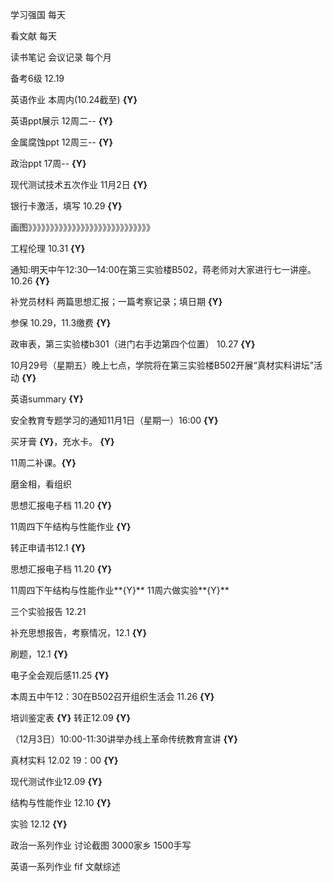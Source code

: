 学习强国  每天

看文献 每天

读书笔记 会议记录 每个月

备考6级 12.19

英语作业  本周内(10.24截至) **{Y}**

英语ppt展示 12周二-- **{Y}**

金属腐蚀ppt 12周三-- **{Y}**

政治ppt 17周-- **{Y}**

现代测试技术五次作业  11月2日 **{Y}**

银行卡激活，填写 10.29 **{Y}**

画图》》》》》》》》》》》》》》》》》》》》》》》》》》》》

工程伦理  10.31 **{Y}**

通知:明天中午12:30—14:00在第三实验楼B502，蒋老师对大家进行七一讲座。10.26 **{Y}**

补党员材料 两篇思想汇报；一篇考察记录；填日期 **{Y}**

参保 10.29，11.3缴费 **{Y}**

政审表，第三实验楼b301（进门右手边第四个位置） 10.27 **{Y}**

10月29号（星期五）晚上七点，学院将在第三实验楼B502开展“真材实料讲坛”活动 **{Y}**

英语summary **{Y}**

安全教育专题学习的通知11月1日（星期一）16:00 **{Y}**

买牙膏 **{Y}**，充水卡。  **{Y}**

11周二补课。**{Y}**

磨金相，看组织

思想汇报电子档 11.20 **{Y}**

11周四下午结构与性能作业 **{Y}**

转正申请书12.1 **{Y}**

思想汇报电子档 11.20 **{Y}**

11周四下午结构与性能作业**{Y}**
11周六做实验**{Y}**

三个实验报告 12.21

补充思想报告，考察情况，12.1  **{Y}**

刷题，12.1 **{Y}**

电子全会观后感11.25  **{Y}**

本周五中午12：30在B502召开组织生活会 11.26 **{Y}**

培训鉴定表 **{Y}**
转正12.09 **{Y}**

（12月3日）10:00-11:30讲举办线上革命传统教育宣讲 **{Y}**

真材实料 12.02 19：00 **{Y}**

现代测试作业12.09 **{Y}**

结构与性能作业 12.10 **{Y}**

实验 12.12 **{Y}**

政治一系列作业 讨论截图 3000家乡 1500手写

英语一系列作业 fif 文献综述
